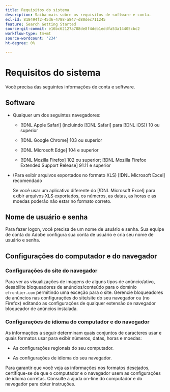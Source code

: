 ```yaml
---
title: Requisitos do sistema
description: Saiba mais sobre os requisitos de software e conta.
exl-id: 818494f2-45d6-4788-a847-d80dec711245
feature: Search Getting Started
source-git-commit: e16bc62127a708de8f4deb1eddfa53a14405cbc2
workflow-type: tm+mt
source-wordcount: '234'
ht-degree: 0%

---
```


# Requisitos do sistema

Você precisa das seguintes informações de conta e software.

## Software

* Qualquer um dos seguintes navegadores:

   * [!DNL Apple Safari] (incluindo [!DNL Safari] para [!DNL iOS]) 10 ou superior

   * [!DNL Google Chrome] 103 ou superior

   * [!DNL Microsoft Edge] 104 e superior

   * [!DNL Mozilla Firefox] 102 ou superior; [!DNL Mozilla Firefox Extended Support Release] 91.11 e superior

* (Para exibir arquivos exportados no formato XLS) [!DNL Microsoft Excel] recomendado

  Se você usar um aplicativo diferente do [!DNL Microsoft Excel] para exibir arquivos XLS exportados, os números, as datas, as horas e as moedas poderão não estar no formato correto.

## Nome de usuário e senha

Para fazer logon, você precisa de um nome de usuário e senha. Sua equipe de conta do Adobe configura sua conta de usuário e cria seu nome de usuário e senha.

## Configurações do computador e do navegador

### Configurações do site do navegador

Para ver as visualizações de imagens de alguns tipos de anúncio/ativo, desabilite bloqueadores de anúncios/conteúdo para o domínio `efrontier.com` permitindo uma exceção para o site. Gerencie bloqueadores de anúncios nas configurações do site/site do seu navegador ou (no Firefox) editando as configurações de qualquer extensão de navegador bloqueador de anúncios instalada.

### Configurações de idioma do computador e do navegador

As informações a seguir determinam quais conjuntos de caracteres usar e quais formatos usar para exibir números, datas, horas e moedas:

* As configurações regionais do seu computador.

* As configurações de idioma do seu navegador.

Para garantir que você veja as informações nos formatos desejados, certifique-se de que o computador e o navegador usem as configurações de idioma corretas. Consulte a ajuda on-line do computador e do navegador para obter instruções.
